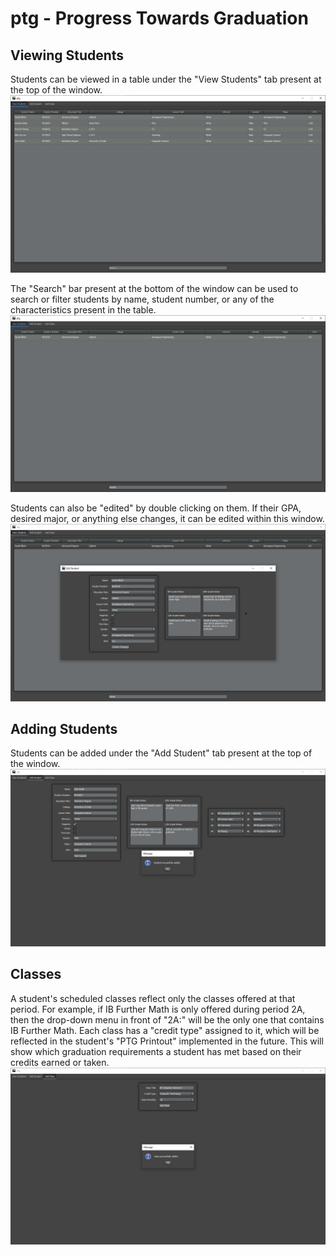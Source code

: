 # ptg - Progress Towards Graduation
## Viewing Students

Students can be viewed in a table under the "View Students" tab present at the top of the window.
![alt text](pics/viewstudent.PNG "View Student Table")

The "Search" bar present at the bottom of the window can be used to search or filter students by name, student number, or any of the characteristics present in the table.
![alt text](pics/studentsearch.PNG "Search Student Table")

Students can also be "edited" by double clicking on them. If their GPA, desired major, or anything else changes, it can be edited within this window.
![alt text](pics/editstudent.PNG "Edit Student")

## Adding Students

Students can be added under the "Add Student" tab present at the top of the window.
![alt text](pics/addstudent.PNG "Add Student")

## Classes

A student's scheduled classes reflect only the classes offered at that period. For example, if IB Further Math is only offered during period 2A, then the drop-down menu in front of "2A:" will be the only one that contains IB Further Math. Each class has a "credit type" assigned to it, which will be reflected in the student's "PTG Printout" implemented in the future. This will show which graduation requirements a student has met based on their credits earned or taken.
![alt text](pics/addclass.PNG "Add Class")
